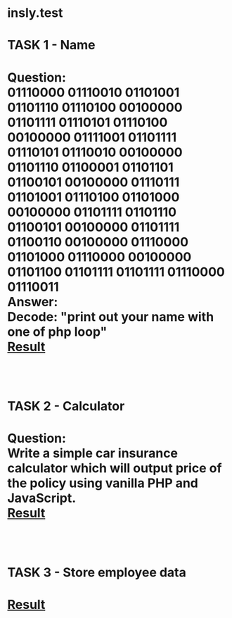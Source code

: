 # insly.test
<h1>TASK 1 - Name<h1>
<p>Question:<br />
01110000 01110010 01101001 01101110 01110100 00100000 01101111 01110101
01110100 00100000 01111001 01101111 01110101 01110010 00100000 01101110
01100001 01101101 01100101 00100000 01110111 01101001 01110100 01101000
00100000 01101111 01101110 01100101 00100000 01101111 01100110 00100000
01110000 01101000 01110000 00100000 01101100 01101111 01101111 01110000
01110011
<br />
Answer:<br />
Decode: "print out your name with one of php loop"<br />
<a target="_blank" href="https://github.com/emaeglin/insly.test/blob/master/task_1.php">Result</a>
<p>

<br />

<h1>TASK 2 - Calculator<h1>
<p>Question:<br />
Write a simple car insurance calculator which will output price of the policy using vanilla PHP
and JavaScript.
<br />
<a target="_blank" href="https://github.com/emaeglin/insly.test/blob/master/task2/">Result</a><br />
<p>

<br />

<h1>TASK 3 - Store employee data<h1>
<p>
<a target="_blank" href="https://github.com/emaeglin/insly.test/tree/master/task_3">Result</a>
</p>